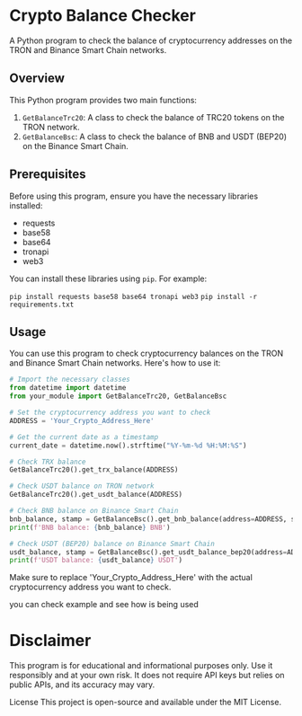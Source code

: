 # Crypto Balance Checker

A Python program to check the balance of cryptocurrency addresses on the TRON and Binance Smart Chain networks.

## Overview

This Python program provides two main functions:

1. `GetBalanceTrc20`: A class to check the balance of TRC20 tokens on the TRON network.
2. `GetBalanceBsc`: A class to check the balance of BNB and USDT (BEP20) on the Binance Smart Chain.

## Prerequisites

Before using this program, ensure you have the necessary libraries installed:

- requests
- base58
- base64
- tronapi
- web3

You can install these libraries using `pip`. For example:

`pip install requests base58 base64 tronapi web3`
`pip install -r requirements.txt`



## Usage

You can use this program to check cryptocurrency balances on the TRON and Binance Smart Chain networks. Here's how to use it:

```python
# Import the necessary classes
from datetime import datetime
from your_module import GetBalanceTrc20, GetBalanceBsc

# Set the cryptocurrency address you want to check
ADDRESS = 'Your_Crypto_Address_Here'

# Get the current date as a timestamp
current_date = datetime.now().strftime("%Y-%m-%d %H:%M:%S")

# Check TRX balance
GetBalanceTrc20().get_trx_balance(ADDRESS)

# Check USDT balance on TRON network
GetBalanceTrc20().get_usdt_balance(ADDRESS)

# Check BNB balance on Binance Smart Chain
bnb_balance, stamp = GetBalanceBsc().get_bnb_balance(address=ADDRESS, stamp=current_date)
print(f'BNB balance: {bnb_balance} BNB')

# Check USDT (BEP20) balance on Binance Smart Chain
usdt_balance, stamp = GetBalanceBsc().get_usdt_balance_bep20(address=ADDRESS, stamp=current_date)
print(f'USDT balance: {usdt_balance} USDT')
```
Make sure to replace 'Your_Crypto_Address_Here' with the actual cryptocurrency address you want to check.

you can check example and see how is being used



# Disclaimer
This program is for educational and informational purposes only. Use it responsibly and at your own risk. It does not require API keys but relies on public APIs, and its accuracy may vary.


License
This project is open-source and available under the MIT License.

